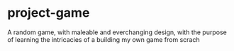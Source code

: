 # project-game
A random game, with maleable and everchanging design, with the purpose of learning the intricacies of a building my own game from scrach
